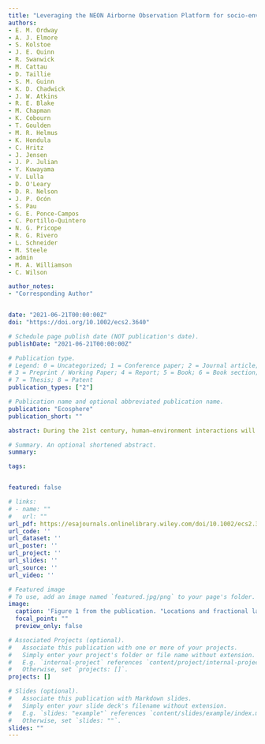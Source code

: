 ```yaml
---
title: "Leveraging the NEON Airborne Observation Platform for socio-environmental systems research"
authors:
- E. M. Ordway
- A. J. Elmore
- S. Kolstoe
- J. E. Quinn
- R. Swanwick
- M. Cattau
- D. Taillie
- S. M. Guinn
- K. D. Chadwick
- J. W. Atkins
- R. E. Blake
- M. Chapman
- K. Cobourn
- T. Goulden
- M. R. Helmus
- K. Hondula
- C. Hritz
- J. Jensen
- J. P. Julian
- Y. Kuwayama
- V. Lulla
- D. O'Leary
- D. R. Nelson
- J. P. Ocón
- S. Pau
- G. E. Ponce-Campos
- C. Portillo-Quintero
- N. G. Pricope
- R. G. Rivero
- L. Schneider
- M. Steele
- admin
- M. A. Williamson
- C. Wilson

author_notes:
- "Corresponding Author"


date: "2021-06-21T00:00:00Z"
doi: "https://doi.org/10.1002/ecs2.3640"

# Schedule page publish date (NOT publication's date).
publishDate: "2021-06-21T00:00:00Z"

# Publication type.
# Legend: 0 = Uncategorized; 1 = Conference paper; 2 = Journal article;
# 3 = Preprint / Working Paper; 4 = Report; 5 = Book; 6 = Book section;
# 7 = Thesis; 8 = Patent
publication_types: ["2"]

# Publication name and optional abbreviated publication name.
publication: "Ecosphere"
publication_short: ""

abstract: During the 21st century, human–environment interactions will increasingly expose both systems to risks, but also yield opportunities for improvement as we gain insight into these complex, coupled systems. Human–environment interactions operate over multiple spatial and temporal scales, requiring large data volumes of multi-resolution information for analysis. Climate change, land-use change, urbanization, and wildfires, for example, can affect regions differently depending on ecological and socioeconomic structures. The relative scarcity of data on both humans and natural systems at the relevant extent can be prohibitive when pursuing inquiries into these complex relationships. We explore the value of multitemporal, high-density, and high-resolution LiDAR, imaging spectroscopy, and digital camera data from the National Ecological Observatory Network’s Airborne Observation Platform (NEON AOP) for Socio-Environmental Systems (SES) research. In addition to providing an overview of NEON AOP datasets and outlining specific applications for addressing SES questions, we highlight current challenges and provide recommendations for the SES research community to improve and expand its use of this platform for SES research. The coordinated, nationwide AOP remote sensing data, collected annually over the next 30 yr, offer exciting opportunities for cross-site analyses and comparison, upscaling metrics derived from LiDAR and hyperspectral datasets across larger spatial extents, and addressing questions across diverse scales. Integrating AOP data with other SES datasets will allow researchers to investigate complex systems and provide urgently needed policy recommendations for socio-environmental challenges. We urge the SES research community to further explore questions and theories in social and economic disciplines that might leverage NEON AOP data.

# Summary. An optional shortened abstract.
summary: 

tags:


featured: false

# links:
# - name: ""
#   url: ""
url_pdf: https://esajournals.onlinelibrary.wiley.com/doi/10.1002/ecs2.3640
url_code: ''
url_dataset: ''
url_poster: ''
url_project: ''
url_slides: ''
url_source: ''
url_video: ''

# Featured image
# To use, add an image named `featured.jpg/png` to your page's folder. 
image:
  caption: 'Figure 1 from the publication. "Locations and fractional land cover of landscapes within AOP surveys and products available from the NEON website in mid-2020. The landscapes surveyed do not capture any of the major U.S. population centers (red areas on the map), but exhibit considerable land-use diversity. Population is from 2015 block-group level census data and land cover is from the 2016 National Land Cover Database (USGS 2016)." '
  focal_point: ""
  preview_only: false

# Associated Projects (optional).
#   Associate this publication with one or more of your projects.
#   Simply enter your project's folder or file name without extension.
#   E.g. `internal-project` references `content/project/internal-project/index.md`.
#   Otherwise, set `projects: []`.
projects: []

# Slides (optional).
#   Associate this publication with Markdown slides.
#   Simply enter your slide deck's filename without extension.
#   E.g. `slides: "example"` references `content/slides/example/index.md`.
#   Otherwise, set `slides: ""`.
slides: ""
---
```



